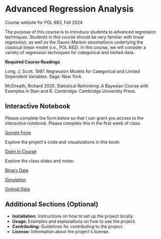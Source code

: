 # Advanced Regression Analysis

Course website for POL 683, Fall 2024

The purpose of this course is to introduce students to advanced regression techniques. Students in this course should be very familiar with linear regression, as well as the Gauss-Markov assumptions underlying the classical linear model (i.e., POL 682). In this course, we will consider a variety of regression techniques for categorical and limited data.

**Required Course Readings**

Long, J. Scott. 1997. Regression Models for Categorical and Limited Dependent Variables. Sage: New York.

McElreath, Richard 2020. Statistical Rethinking: A Bayesian Course with Examples in Stan and R. Cambridge: Cambridge University Press.

## Interactive Notebook

Please complete the form below so that I can grant you access to the interactive notebook. Please complete this in the first week of class.

[Google Form](https://forms.gle/7x28XCeMneSuiqaW7) 

Explore the project's code and visualizations in this book:

[Open In Course ](https://advancedregression.com) 

Explore the class slides and notes:

[Binary Data ](http://rpubs.com/crweber9874/1229076) 

[Simulation  ](http://rpubs.com/crweber9874/1229075) 

[Ordinal Data  ](http://rpubs.com/crweber9874/1229074) 


## Additional Sections (Optional)

* **Installation:** Instructions on how to set up the project locally.
* **Usage:** Examples and explanations on how to use the project.
* **Contributing:** Guidelines for contributing to the project.
* **License:** Information about the project's license.   

